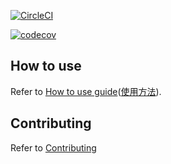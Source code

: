 [![CircleCI](https://circleci.com/gh/tsuz/deepl-auto-converter/tree/main.svg?style=svg&circle-token=e9f3323b59b69df67a8688e9032124d373b1d84e)](https://circleci.com/gh/tsuz/deepl-auto-converter/tree/main)

[![codecov](https://codecov.io/gh/tsuz/deepl-auto-converter/branch/main/graph/badge.svg?token=I5WJUlKO6O)](https://codecov.io/gh/tsuz/deepl-auto-converter)

## How to use

Refer to [How to use guide][1]([使用方法][2]).

## Contributing

Refer to [Contributing][3]


[1]: docs/HOW_TO_USE.en.md
[2]: docs/HOW_TO_USE.ja.md
[3]: docs/CONTRIBUTING.md

